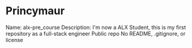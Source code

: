 # Princymaur
Name: alx-pre_course Description: I'm now a ALX Student, this is my first repository as a full-stack engineer Public repo No README, .gitignore, or license
